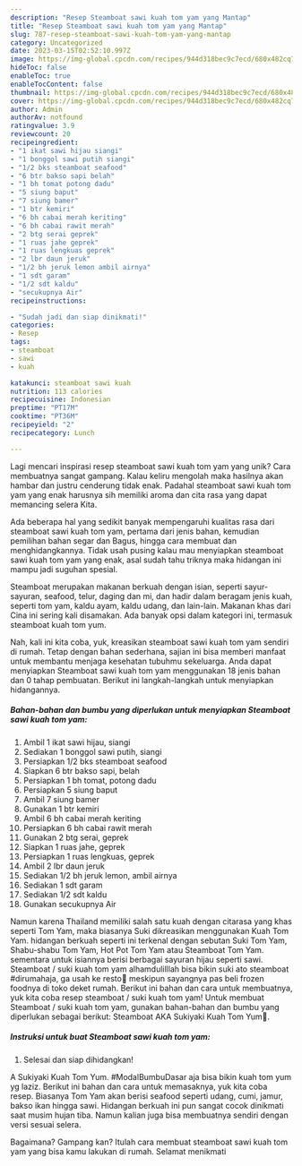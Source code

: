 ```yaml
---
description: "Resep Steamboat sawi kuah tom yam yang Mantap"
title: "Resep Steamboat sawi kuah tom yam yang Mantap"
slug: 787-resep-steamboat-sawi-kuah-tom-yam-yang-mantap
category: Uncategorized
date: 2023-03-15T02:52:10.997Z
image: https://img-global.cpcdn.com/recipes/944d318bec9c7ecd/680x482cq70/steamboat-sawi-kuah-tom-yam-foto-resep-utama.jpg
hideToc: false
enableToc: true
enableTocContent: false
thumbnail: https://img-global.cpcdn.com/recipes/944d318bec9c7ecd/680x482cq70/steamboat-sawi-kuah-tom-yam-foto-resep-utama.jpg
cover: https://img-global.cpcdn.com/recipes/944d318bec9c7ecd/680x482cq70/steamboat-sawi-kuah-tom-yam-foto-resep-utama.jpg
author: Admin
authorAv: notfound
ratingvalue: 3.9
reviewcount: 20
recipeingredient:
- "1 ikat sawi hijau siangi"
- "1 bonggol sawi putih siangi"
- "1/2 bks steamboat seafood"
- "6 btr bakso sapi belah"
- "1 bh tomat potong dadu"
- "5 siung baput"
- "7 siung bamer"
- "1 btr kemiri"
- "6 bh cabai merah keriting"
- "6 bh cabai rawit merah"
- "2 btg serai geprek"
- "1 ruas jahe geprek"
- "1 ruas lengkuas geprek"
- "2 lbr daun jeruk"
- "1/2 bh jeruk lemon ambil airnya"
- "1 sdt garam"
- "1/2 sdt kaldu"
- "secukupnya Air"
recipeinstructions:

- "Sudah jadi dan siap dinikmati!"
categories:
- Resep
tags:
- steamboat
- sawi
- kuah

katakunci: steamboat sawi kuah 
nutrition: 113 calories
recipecuisine: Indonesian
preptime: "PT17M"
cooktime: "PT36M"
recipeyield: "2"
recipecategory: Lunch

---
```





Lagi mencari inspirasi resep steamboat sawi kuah tom yam yang unik? Cara membuatnya sangat gampang. Kalau keliru mengolah maka hasilnya akan hambar dan justru cenderung tidak enak. Padahal steamboat sawi kuah tom yam yang enak harusnya sih memiliki aroma dan cita rasa yang dapat memancing selera Kita.





Ada beberapa hal yang sedikit banyak mempengaruhi kualitas rasa dari steamboat sawi kuah tom yam, pertama dari jenis bahan, kemudian pemilihan bahan segar dan Bagus, hingga cara membuat dan menghidangkannya. Tidak usah pusing kalau mau menyiapkan steamboat sawi kuah tom yam yang enak,      asal sudah tahu triknya maka hidangan ini mampu jadi suguhan spesial.














Steamboat merupakan makanan berkuah dengan isian, seperti sayur-sayuran, seafood, telur, daging dan mi, dan hadir dalam beragam jenis kuah, seperti tom yam, kaldu ayam, kaldu udang, dan lain-lain. Makanan khas dari Cina ini sering kali disamakan. Ada banyak opsi dalam kategori ini, termasuk steamboat kuah tom yum.






Nah, kali ini kita coba, yuk, kreasikan steamboat sawi kuah tom yam sendiri di rumah. Tetap dengan bahan sederhana, sajian ini bisa memberi manfaat untuk membantu menjaga kesehatan tubuhmu sekeluarga. Anda dapat menyiapkan Steamboat sawi kuah tom yam menggunakan 18 jenis bahan dan 0 tahap pembuatan. Berikut ini langkah-langkah untuk menyiapkan hidangannya.

<!--inarticleads1-->

##### Bahan-bahan dan bumbu yang diperlukan untuk menyiapkan Steamboat sawi kuah tom yam:

1. Ambil 1 ikat sawi hijau, siangi
1. Sediakan 1 bonggol sawi putih, siangi
1. Persiapkan 1/2 bks steamboat seafood
1. Siapkan 6 btr bakso sapi, belah
1. Persiapkan 1 bh tomat, potong dadu
1. Persiapkan 5 siung baput
1. Ambil 7 siung bamer
1. Gunakan 1 btr kemiri
1. Ambil 6 bh cabai merah keriting
1. Persiapkan 6 bh cabai rawit merah
1. Gunakan 2 btg serai, geprek
1. Siapkan 1 ruas jahe, geprek
1. Persiapkan 1 ruas lengkuas, geprek
1. Ambil 2 lbr daun jeruk
1. Sediakan 1/2 bh jeruk lemon, ambil airnya
1. Sediakan 1 sdt garam
1. Sediakan 1/2 sdt kaldu
1. Gunakan secukupnya Air


Namun karena Thailand memiliki salah satu kuah dengan citarasa yang khas seperti Tom Yam, maka biasanya Suki dikreasikan menggunakan Kuah Tom Yam. hidangan berkuah seperti ini terkenal dengan sebutan Suki Tom Yam, Shabu-shabu Tom Yam, Hot Pot Tom Yam atau Steamboat Tom Yam. sementara untuk isiannya berisi berbagai sayuran hijau seperti sawi. Steamboat / suki kuah tom yam alhamdulilllah bisa bikin suki ato steamboat #dirumahaja, ga usah ke resto🤭 meskipun sayangnya pas beli frozen foodnya di toko deket rumah. Berikut ini bahan dan cara untuk membuatnya, yuk kita coba resep steamboat / suki kuah tom yam! Untuk membuat Steamboat / suki kuah tom yam, gunakan bahan-bahan dan bumbu yang diperlukan sebagai berikut: Steamboat AKA Sukiyaki Kuah Tom Yum🍲. 

<!--inarticleads2-->

##### Instruksi untuk buat Steamboat sawi kuah tom yam:


1. Selesai dan siap dihidangkan!

A Sukiyaki Kuah Tom Yum. #ModalBumbuDasar aja bisa bikin kuah tom yum yg laziz. Berikut ini bahan dan cara untuk memasaknya, yuk kita coba resep. Biasanya Tom Yam akan berisi seafood seperti udang, cumi, jamur, bakso ikan hingga sawi. Hidangan berkuah ini pun sangat cocok dinikmati saat musim hujan tiba. Namun kalian juga bisa membuatnya sendiri dengan versi sesuai selera. 

Bagaimana? Gampang kan? Itulah cara membuat steamboat sawi kuah tom yam yang bisa kamu lakukan di rumah. Selamat menikmati
